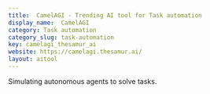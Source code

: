 ```yaml
---
title:  CamelAGI - Trending AI tool for Task automation
display_name:  CamelAGI
category: Task automation
category_slug: task-automation
key: camelagi_thesamur_ai
website: https://camelagi.thesamur.ai/
layout: aitool
---
```


Simulating autonomous agents to solve tasks.
